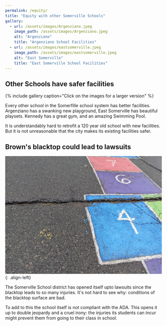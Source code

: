 ```yaml
---
permalink: /equity/
title: "Equity with other Somerville Schools"
gallery:
  - url: /assets/images/Argenziano.jpeg
    image_path: /assets/images/Argenziano.jpeg
    alt: "Argenziano"
    title: "Argenziano School Facilities"
  - url: /assets/images/eastsomerville.jpeg
    image_path: /assets/images/eastsomerville.jpeg
    alt: "East Somerville"
    title: "East Somerville School Facilities"
---
```


## Other Schools have safer facilities

{% include gallery caption="Click on the images for a larger version" %}

Every other school in the Somerfille school system has better facilities. Argenziano has a swanking new playground, East Somerville has beautiful playsets. Kennedy has a great gym, and an amazing Swimming Pool. 

It is understandably hard to retrofit a 120 year old school with new facilities. But it is not unreasonable that the city makes its existing facilities safer.

## Brown's blacktop could lead to lawsuits

![image-left](/assets/images/morecracks.jpeg){: .align-left}

The Somerville School district has opened itself upto lawsuits since the
blacktop leads to so many injuries. It's not hard to see why: conditions of the
blacktop surface are bad.

To add to this the school itself is not compliant with the ADA. This opens it
up to double jeopardy and a cruel irony: the injuries its students can incur might prevent them from going to their class in school.


